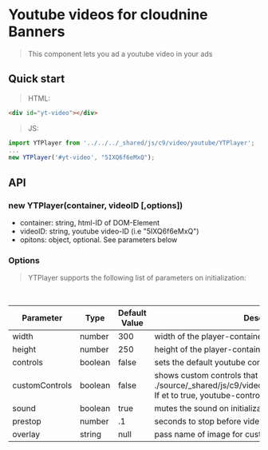 # Youtube videos for cloudnine Banners

> This component lets you ad a youtube video in your ads

## Quick start

> HTML:
```html
<div id="yt-video"></div>
```

> JS:
```js
import YTPlayer from '../../../_shared/js/c9/video/youtube/YTPlayer';
...  
new YTPlayer('#yt-video', "5IXQ6f6eMxQ");
```

## API

### new YTPlayer(container, videoID [,options])

- container: string, html-ID of DOM-Element
- videoID: string, youtube video-ID (i.e "5IXQ6f6eMxQ")
- opitons: object, optional. See parameters below

### Options
> YTPlayer supports the following list of parameters on initialization:

<br>
<table style="width: 100%;">
  <thead>
    <tr>
      <th>Parameter</th>
      <th>Type</th>
      <th>Default Value</th>
      <th>Description</th>
    </tr>
  </thead>
  <tbody>
    <tr>
        <td>width</td>
        <td>number</td>
        <td>300</td>
        <td>width of the player-container</td>
    </tr>
    <tr>
        <td>height</td>
        <td>number</td>
        <td>250</td>
        <td>height of the player-container</td>
    </tr>
    <tr>
        <td>controls</td>
        <td>boolean</td>
        <td>false</td>
        <td>sets the default youtube controls to true or false</td>
    </tr>
    <tr>
        <td>customControls</td>
        <td>boolean</td>
        <td>false</td>
        <td>
            shows custom controls that can be customized in ./source/_shared/js/c9/video/youtube/customControls.scss<br>
            If et to true, youtube-controls will be set to false    
        </td>
    </tr>
    <tr>
        <td>sound</td>
        <td>boolean</td>
        <td>true</td>
        <td>mutes the sound on initialization if set to false.</td>
    </tr>
    <tr>
        <td>prestop</td>
        <td>number</td>
        <td>.1</td>
        <td>seconds to stop before video comes to the end</td>
    </tr>
    <tr>
        <td>overlay</td>
        <td>string</td>
        <td>null</td>
        <td>pass name of image for custom overlay</td>
    </tr>
  </tbody>
</table>